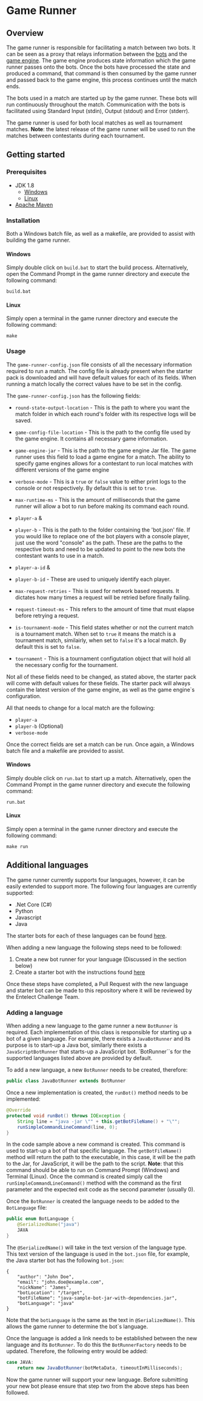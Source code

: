 # Game Runner

## Overview
The game runner is responsible for facilitating a match between two bots. It can be seen as a proxy that relays information between the [bots](starter_bots_link) and the [game engine](game_engine_link). The game engine produces state information which the game runner passes onto the bots. Once the bots have processed the state and produced a command, that command is then consumed by the game runner and passed back to the game engine, this process continues until the match ends.

The bots used in a match are started up by the game runner. These bots will run continuously throughout the match. Communication with the bots is facilitated using Standard Input (stdin), Output (stdout) and Error (stderr). 

The game runner is used for both local matches as well as tournament matches. **Note**: the latest release of the game runner will be used to run the matches between contestants during each tournament.

## Getting started
### Prerequisites 
- JDK 1.8
  - [Windows](https://www.oracle.com/technetwork/java/javase/downloads/jdk8-downloads-2133151.html)
  - [Linux](https://openjdk.java.net/install/)
- [Apache Maven](https://maven.apache.org/download.cgi)

### Installation
Both a Windows batch file, as well as a makefile, are provided to assist with building the game runner.

#### Windows 
Simply double click on `build.bat` to start the build process. 
Alternatively, open the Command Prompt in the game runner directory and execute the following command:
```
build.bat
```

#### Linux 
Simply open a terminal in the game runner directory and execute the following command:
```
make
```

### Usage
The `game-runner-config.json` file consists of all the necessary information required to run a match. The config file is already present when the starter pack is downloaded and will have default values for each of its fields. When running a match locally the correct values have to be set in the config. 

The `game-runner-config.json` has the following fields:
- `round-state-output-location` - This is the path to where you want the match folder in which each round's folder with its respective logs will be saved.
  
- `game-config-file-location` - This is the path to the config file used by the game engine. It contains all necessary game information.
  
- `game-engine-jar` - This is the path to the game engine Jar file. The game runner uses this field to load a game engine for a match. The ability to specify game engines allows for a contestant to run local matches with different versions of the game engine
  
- `verbose-mode` - This is a `true` or `false` value to either print logs to the console or not respectively. By default this is set to `true`.
  
- `max-runtime-ms` - This is the amount of milliseconds that the game runner will allow a bot to run before making its command each round.
  
- `player-a` & 
- `player-b` - This is the path to the folder containing the 'bot.json' file. If you would like to replace one of the bot players with a console player, just use the word "console" as the path.
These are the paths to the respective bots and need to be updated to point to the new bots the contestant wants to use in a match.
  
- `player-a-id` & 
  
- `player-b-id` - These are used to uniquely identify each player.
   
- `max-request-retries` - This is used for network based requests. It dictates how many times a request will be retried before finally failing.
  
- `request-timeout-ms` - This refers to the amount of time that must elapse before retrying a request.
  
- `is-tournament-mode` - This field states whether or not the current match is a tournament match. When set to `true` it means the match is a tournament match, similairly, when set to `false` it's a local match. By default this is set to `false`.
  
- `tournament` - This is a tournament configutation object that will hold all the necessary config for the tournament.
  
Not all of these fields need to be changed, as stated above, the starter pack will come with default values for these fields. The starter pack will always contain the latest version of the game engine, as well as the game engine`s configuration. 

All that needs to change for a local match are the following:
- `player-a`
- `player-b` (Optional)
- `verbose-mode`

Once the correct fields are set a match can be run. Once again, a Windows batch file and a makefile are provided to assist.
#### Windows 
Simply double click on `run.bat` to start up a match. 
Alternatively, open the Command Prompt in the game runner directory and execute the following command:
```
run.bat
```

#### Linux 
Simply open a terminal in the game runner directory and execute the following command:
```
make run
```

## Additional languages
The game runner currently supports four languages, however, it can be easily extended to support more. The following four languages are currently supported:
- .Net Core (C#)
- Python
- Javascript
- Java

The starter bots for each of these languages can be found [here](starter_bots_link).

When adding a new language the following steps need to be followed:
1. Create a new bot runner for your language (Discussed in the section below)
2. Create a starter bot with the instructions found [here](starter_bots_link)

Once these steps have completed, a Pull Request with the new language and starter bot can be made to this repository where it will be reviewed by the Entelect Challenge Team.

### Adding a language
When adding a new language to the game runner a new `BotRunner` is required. Each implementation of this class is responsible for starting up a bot of a given language. For example, there exists a `JavaBotRunner` and its purpose is to start-up a Java bot, similarly there exists a `JavaScriptBotRunner` that starts-up a JavaScript bot. `BotRunner``s for the supported languages listed above are provided by default.

To add a new language, a new `BotRunner` needs to be created, therefore:
```java
public class JavaBotRunner extends BotRunner
```
Once a new implementation is created, the `runBot()` method needs to be implemented:
```java
@Override
protected void runBot() throws IOException {
    String line = "java -jar \"" + this.getBotFileName() + "\"";
    runSimpleCommandLineCommand(line, 0);
}
```
In the code sample above a new command is created. This command is used to start-up a bot of that specific language. The `getBotFileName()` method will return the path to the executable, in this case, it will be the path to the Jar, for JavaScript, it will be the path to the script. **Note**: that this command should be able to run on Command Prompt (Windows) and Terminal (Linux). Once the command is created simply call the `runSimpleCommandLineCommand()` method with the command as the first parameter and the expected exit code as the second parameter (usually 0).

Once the `BotRunner` is created the language needs to be added to the `BotLanguage` file:
```java
public enum BotLanguage {
    @SerializedName("java")
    JAVA
}
```
The `@SerializedName()` will take in the text version of the language type. This text version of the language is used in the `bot.json` file, for example, the Java starter bot has the following `bot.json`:
```
{
    "author": "John Doe",
    "email": "john.doe@example.com",
    "nickName": "James",
    "botLocation": "/target",
    "botFileName": "java-sample-bot-jar-with-dependencies.jar",
    "botLanguage": "java"
}
```
Note that the `botLanguage` is the same as the text in `@SerializedName()`. This allows the game runner to determine the bot`s language. 

Once the language is added a link needs to be established between the new language and its `BotRunner`. To do this the `BotRunnerFactory` needs to be updated. Therefore, the following entry would be added:
```java
case JAVA:
    return new JavaBotRunner(botMetaData, timeoutInMilliseconds);
```
Now the game runner will support your new language. Before submitting your new bot please ensure that step two from the above steps has been followed.